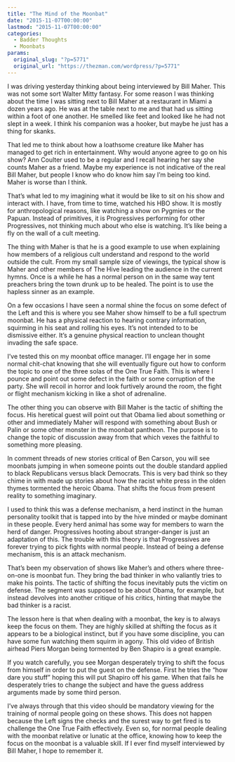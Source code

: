 ```yaml
---
title: "The Mind of the Moonbat"
date: "2015-11-07T00:00:00"
lastmod: "2015-11-07T00:00:00"
categories:
  - Badder Thoughts
  - Moonbats
params:
  original_slug: "?p=5771"
  original_url: "https://thezman.com/wordpress/?p=5771"
---
```


I was driving yesterday thinking about being interviewed by Bill Maher.
This was not some sort Walter Mitty fantasy. For some reason I was
thinking about the time I was sitting next to Bill Maher at a restaurant
in Miami a dozen years ago. He was at the table next to me and that had
us sitting within a foot of one another. He smelled like feet and looked
like he had not slept in a week. I think his companion was a hooker, but
maybe he just has a thing for skanks.

That led me to think about how a loathsome creature like Maher has
managed to get rich in entertainment. Why would anyone agree to go on
his show? Ann Coulter used to be a regular and I recall hearing her say
she counts Maher as a friend. Maybe my experience is not indicative of
the real Bill Maher, but people I know who do know him say I’m being too
kind. Maher is worse than I think.

That’s what led to my imagining what it would be like to sit on his show
and interact with. I have, from time to time, watched his HBO show. It
is mostly for anthropological reasons, like watching a show on Pygmies
or the Papuan. Instead of primitives, it is Progressives performing for
other Progressives, not thinking much about who else is watching. It’s
like being a fly on the wall of a cult meeting.

The thing with Maher is that he is a good example to use when explaining
how members of a religious cult understand and respond to the world
outside the cult. From my small sample size of viewings, the typical
show is Maher and other members of The Hive leading the audience in the
current hymns. Once is a while he has a normal person on in the same way
tent preachers bring the town drunk up to be healed. The point is to use
the hapless sinner as an example.

On a few occasions I have seen a normal shine the focus on some defect
of the Left and this is where you see Maher show himself to be a full
spectrum moonbat. He has a physical reaction to hearing contrary
information, squirming in his seat and rolling his eyes. It’s not
intended to to be dismissive either. It’s a genuine physical reaction to
unclean thought invading the safe space.

I’ve tested this on my moonbat office manager. I’ll engage her in some
normal chit-chat knowing that she will eventually figure out how to
conform the topic to one of the three solas of the One True Faith. This
is where I pounce and point out some defect in the faith or some
corruption of the party. She will recoil in horror and look furtively
around the room, the fight or flight mechanism kicking in like a shot of
adrenaline.

The other thing you can observe with Bill Maher is the tactic of
shifting the focus. His heretical guest will point out that Obama lied
about something or other and immediately Maher will respond with
something about Bush or Palin or some other monster in the moonbat
pantheon. The purpose is to change the topic of discussion away from
that which vexes the faithful to something more pleasing.

In comment threads of new stories critical of Ben Carson, you will see
moonbats jumping in when someone points out the double standard applied
to black Republicans versus black Democrats. This is very bad think so
they chime in with made up stories about how the racist white press in
the olden thymes tormented the heroic Obama. That shifts the focus from
present reality to something imaginary.

I used to think this was a defense mechanism, a herd instinct in the
human personality toolkit that is tapped into by the hive minded or
maybe dominant in these people. Every herd animal has some way for
members to warn the herd of danger. Progressives hooting about
stranger-danger is just an adaptation of this. The trouble with this
theory is that Progressives are forever trying to pick fights with
normal people. Instead of being a defense mechanism, this is an attack
mechanism.

That’s been my observation of shows like Maher’s and others where
three-on-one is moonbat fun. They bring the bad thinker in who valiantly
tries to make his points. The tactic of shifting the focus inevitably
puts the victim on defense. The segment was supposed to be about Obama,
for example, but instead devolves into another critique of his critics,
hinting that maybe the bad thinker is a racist.

The lesson here is that when dealing with a moonbat, the key is to
always keep the focus on them. They are highly skilled at shifting the
focus as it appears to be a biological instinct, but if you have some
discipline, you can have some fun watching them squirm in agony. This
old video of British airhead Piers Morgan being tormented by Ben Shapiro
is a great example.

If you watch carefully, you see Morgan desperately trying to shift the
focus from himself in order to put the guest on the defense. First he
tries the “how dare you stuff” hoping this will put Shapiro off his
game. When that fails he desperately tries to change the subject and
have the guess address arguments made by some third person.

I’ve always through that this video should be mandatory viewing for the
training of normal people going on these shows. This does not happen
because the Left signs the checks and the surest way to get fired is to
challenge the One True Faith effectively. Even so, for normal people
dealing with the moonbat relative or lunatic at the office, knowing how
to keep the focus on the moonbat is a valuable skill. If I ever find
myself interviewed by Bill Maher, I hope to remember it.
